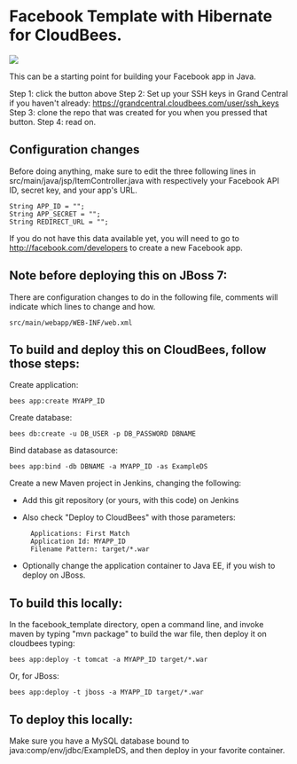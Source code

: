 # Facebook Template with Hibernate for CloudBees.

<a href="https://grandcentral.cloudbees.com/?CB_clickstart=https://raw.github.com/CloudBees-community/facebook_template/master/clickstart.json"><img src="https://d3ko533tu1ozfq.cloudfront.net/clickstart/deployInstantly.png"/></a>

This can be a starting point for building your Facebook app in Java. 

Step 1: click the button above
Step 2: Set up your SSH keys in Grand Central if you haven't already: https://grandcentral.cloudbees.com/user/ssh_keys
Step 3: clone the repo that was created for you when you pressed that button.
Step 4: read on.


## Configuration changes

Before doing anything, make sure to edit the three following lines in src/main/java/jsp/ItemController.java with respectively your Facebook API ID, secret key, and your app's URL.

    String APP_ID = "";
    String APP_SECRET = "";
    String REDIRECT_URL = "";

If you do not have this data available yet, you will need to go to http://facebook.com/developers to create a new Facebook app.

## Note before deploying this on JBoss 7:

There are configuration changes to do in the following file, comments will indicate which lines to change and how.

    src/main/webapp/WEB-INF/web.xml

## To build and deploy this on CloudBees, follow those steps:

Create application:

    bees app:create MYAPP_ID

Create database:

    bees db:create -u DB_USER -p DB_PASSWORD DBNAME

Bind database as datasource:

    bees app:bind -db DBNAME -a MYAPP_ID -as ExampleDS

Create a new Maven project in Jenkins, changing the following:

* Add this git repository (or yours, with this code) on Jenkins
* Also check "Deploy to CloudBees" with those parameters:

        Applications: First Match
        Application Id: MYAPP_ID
        Filename Pattern: target/*.war

* Optionally change the application container to Java EE, if you wish to deploy on JBoss. 

## To build this locally:

In the facebook_template directory, open a command line, and invoke maven by typing "mvn package" to build the war file, then deploy it on cloudbees typing:

    bees app:deploy -t tomcat -a MYAPP_ID target/*.war

Or, for JBoss:

    bees app:deploy -t jboss -a MYAPP_ID target/*.war

## To deploy this locally:

Make sure you have a MySQL database bound to java:comp/env/jdbc/ExampleDS, and then deploy in your favorite container.